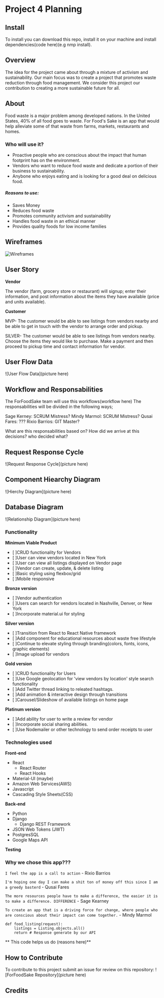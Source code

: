 # Project 4 Planning

## Install

To install you can download this repo, install it on your machine and install dependencies(code here)(e.g nmp install).

## Overview

The idea for the project came about through a mixture of activism and sustainability.
Our main focus was to create a project that promotes waste reduction through food management.
We consider this project our contribution to creating a more sustainable future for all.

## About

Food waste is a major problem among developed nations. In the United States, 40% of all food goes to waste.
For Food's Sake is an app that would help alleviate some of that waste from farms, markets, restaurants and homes.

### Who will use it?

- Proactive people who are conscious about the impact that human footprint has on the environment.
- Vendors who want to reduce food waste and dedicate a portion of their business to sustainability.
- Anybone who enjoys eating and is looking for a good deal on delicious food.

##### Reasons to use:

- Saves Money
- Reduces food waste
- Promotes community activism and sustainability
- Handles food waste in an ethical manner
- Provides quality foods for low income families

## Wireframes

![Wireframes](wireframe-mvp.png)

## User Story

**Vendor**

The vendor (farm, grocery store or restaurant) will signup; enter their information, and post information about the items they have available (price and units available).

**Customer**

MVP- The customer would be able to see listings from vendors nearby and be able to get in touch with the vendor to arrange order and pickup.

SILVER- The customer would be able to see listings from vendors nearby. Choose the items they would like to purchase. Make a payment and then proceed to pickup time and contact information for vendor.

## User Flow Data

![User Flow Data](picture here)

## Workflow and Responsabilities

The ForFoodSake team will use this workflows(workflow here)
The responsabilities will be divided in the following ways;

Sage Kerney: SCRUM Mistress?
Mindy Marmol: SCRUM Mistress?
Qusai Fares: ???
Rixio Barrios: GIT Master?

What are this responsabilities based on? How did we arrive at this decisions? who decided what?

## Request Response Cycle

![Request Response Cycle](picture here)

## Component Hiearchy Diagram

![Hierchy Diagram](picture here)

## Database Diagram

![Relationship Diagram](picture here)

### Functionality

**Minimum Viable Product**
- [ ]CRUD functionality for Vendors
- [ ]User can view vendors located in New York
- [ ]User can view all listings displayed on Vendor page
- [ ]Vendor can create, update, & delete listing
- [ ]Basic styling using flexbox/grid
- [ ]Mobile responsive

**Bronze version**
- [ ]Vendor authentication
- [ ]Users can search for vendors located in Nashville, Denver, or New York
- [ ]Incorporate material.ui for styling

**Silver version**
- [ ]Transition from React to React Native framework
- [ ]Add component for educational resources about waste free lifestyle
- [ ]Continue to elevate styling through branding(colors, fonts, icons, graphic elements)
- [ ]Image upload for vendors

**Gold version**
- [ ]CRUD functionality for Users
- [ ]Use Google geolocation for 'view vendors by location' style search functionality
- [ ]Add Twitter thread linking to releated hashtags. 
- [ ]Add animation & interactive design through transitions
- [ ]Carousel/Slideshow of available listings on home page

**Platinum version**
- [ ]Add ability for user to write a review for vendor
- [ ]Incorporate social sharing abilities.
- [ ]Use Nodemailer or other technology to send order receipts to user

### Technologies used

**Front-end**

- React
  - React Router
  - React Hooks
- Material-UI (maybe)
- Amazon Web Services(AWS)
- Javascript
- Cascading Style Sheets(CSS)

**Back-end**

- Python
- Django
  - Django REST Framework
- JSON Web Tokens (JWT)
- PostgresSQL
- Google Maps API

**Testing**

### Why we chose this app???

`I feel the app is a call to action`
\- Rixio Barrios

`I'm hoping one day I can make a shit ton of money off this since I am a greedy basterd`
\- Qusai Fares

`The more resources people have to make a difference, the easier it is to make a difference. DIFFERENCE`
\- Sage Kearney

`To create an app that is a driving force for change, where people who are conscious about their impact can come together.`
\- Mindy Marmol

```PY
def food_listing(request):
    listings = Listing.objects.all()
    return # Response generate by our API
```

** This code helps us do (reasons here)**

## How to Contribute

To contribute to this project submit an issue for review on this repository:
![ForFoodSake Repository](picture here)

## Credits
